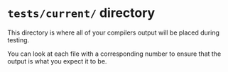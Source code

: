 # `tests/current/` directory

This directory is where all of your compilers output will be placed during testing.

You can look at each file with a corresponding number to ensure that the output
is what you expect it to be.